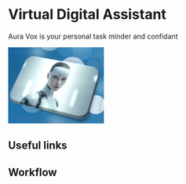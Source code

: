 # Virtual Digital Assistant
Aura Vox is your personal task minder and confidant

![Aura Vox](./assets/Aura.png)

## Useful links

## Workflow

